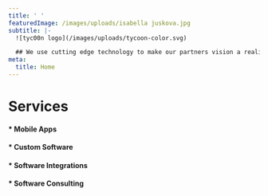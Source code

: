 ```yaml
---
title: ' '
featuredImage: /images/uploads/isabella juskova.jpg
subtitle: |-
  ![tyc00n logo](/images/uploads/tycoon-color.svg)

  ## We use cutting edge technology to make our partners vision a reality.
meta:
  title: Home
---
```

# Services

#### * Mobile Apps
#### * Custom Software
#### * Software Integrations
#### * Software Consulting
